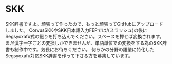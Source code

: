 # SKK
SKK辞書ですよ。頑張って作ったので、もっと頑張ってGitHubにアップロードしました。
CorvusSKKやSKK日本語入力FEPでは/(スラッシュ)の後にSegsyoxafu式の綴りを打ち込んでください。スペースを押せば変換されます。
まだ漢字一字ごとの変換しかできませんが、単語単位での変換をする為のSKK辞書も制作中です。気長にお待ちください。
何らかの分野の語彙に特化したSegsyoxafu対応SKK辞書を作って下さる方を募集しています。
